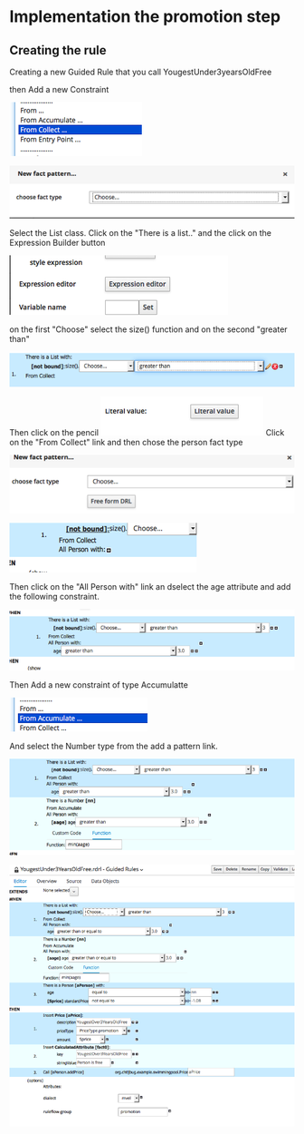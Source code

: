# Implementation the promotion step

## Creating the rule

Creating a new Guided Rule that you call YougestUnder3yearsOldFree

then Add a new Constraint


![](BRMS/Step3-5-Implementation/action01.png)



![](BRMS/Step3-5-Implementation/action02.png)

Select the List class.
Click on the "There is a list.." and the click on the Expression Builder button


![](BRMS/Step3-5-Implementation/action03.png)




on the first "Choose" select the size() function and on the second "greater than"


![](BRMS/Step3-5-Implementation/action04.png)

Then click on the pencil 
![](BRMS/Step3-5-Implementation/action05.png)
Click on the "From Collect" link and then  chose the person fact type 

![](BRMS/Step3-5-Implementation/action06.png)


![](BRMS/Step3-5-Implementation/action07.png)

Then click on the "All Person with" link an dselect the age attribute and add the following constraint.

![](BRMS/Step3-5-Implementation/action08.png)

Then Add a new constraint of type Accumulatte

![](BRMS/Step3-5-Implementation/action09.png)

And select the Number type from the add a pattern link.

![](BRMS/Step3-5-Implementation/action11.png)




![](BRMS/Step3-5-Implementation/action13.png)










